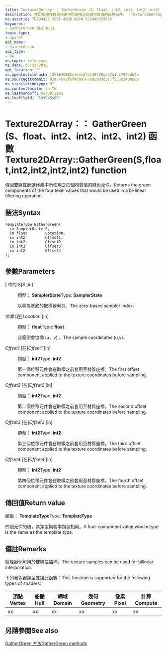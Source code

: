 ```yaml
---
title: Texture2DArray：： GatherGreen (S、float、int2、int2、int2、int2) 函數
description: 傳回雙線性篩選作業中所使用之四個材質值的綠色元件。 |Texture2DArray：： GatherGreen (S、float、int2、int2、int2、int2) 函數
ms.assetid: 7E79442E-286F-4BDB-8D7A-2C20A0933585
keywords:
- GatherGreen 函式 HLSL
topic_type:
- apiref
api_name:
- GatherGreen
api_type:
- NA
ms.topic: reference
ms.date: 05/31/2018
api_location: ''
ms.openlocfilehash: 12e8649882c7e3c8fd4d9f88cd37d1a27952eb2b
ms.sourcegitcommit: 92e74c99f8f4d097676959d0c317f533c2400a80
ms.translationtype: MT
ms.contentlocale: zh-TW
ms.lasthandoff: 03/09/2021
ms.locfileid: "103945985"
---
```

# <a name="texture2darraygathergreensfloatint2int2int2int2-function"></a><span data-ttu-id="77a55-105">Texture2DArray：： GatherGreen (S、float、int2、int2、int2、int2) 函數</span><span class="sxs-lookup"><span data-stu-id="77a55-105">Texture2DArray::GatherGreen(S,float,int2,int2,int2,int2) function</span></span>

<span data-ttu-id="77a55-106">傳回雙線性篩選作業中所使用之四個材質值的綠色元件。</span><span class="sxs-lookup"><span data-stu-id="77a55-106">Returns the green components of the four texel values that would be used in a bi-linear filtering operation.</span></span>

## <a name="syntax"></a><span data-ttu-id="77a55-107">語法</span><span class="sxs-lookup"><span data-stu-id="77a55-107">Syntax</span></span>


``` syntax
TemplateType GatherGreen(
  in SamplerState S,
  in float        Location,
  in int2         Offset1,
  in int2         Offset2,
  in int2         Offset3,
  in int2         Offset4
);
```



## <a name="parameters"></a><span data-ttu-id="77a55-108">參數</span><span class="sxs-lookup"><span data-stu-id="77a55-108">Parameters</span></span>

<dl> <dt>

<span data-ttu-id="77a55-109"> \[ 中的 S\]</span><span class="sxs-lookup"><span data-stu-id="77a55-109">*S* \[in\]</span></span>
</dt> <dd>

<span data-ttu-id="77a55-110">類型： **SamplerState**</span><span class="sxs-lookup"><span data-stu-id="77a55-110">Type: **SamplerState**</span></span>

<span data-ttu-id="77a55-111">以零為基底的取樣器索引。</span><span class="sxs-lookup"><span data-stu-id="77a55-111">The zero-based sampler index.</span></span>

</dd> <dt>

<span data-ttu-id="77a55-112">*位置* \[在\]</span><span class="sxs-lookup"><span data-stu-id="77a55-112">*Location* \[in\]</span></span>
</dt> <dd>

<span data-ttu-id="77a55-113">類型： **float**</span><span class="sxs-lookup"><span data-stu-id="77a55-113">Type: **float**</span></span>

<span data-ttu-id="77a55-114">此範例會協調 (u，v) 。</span><span class="sxs-lookup"><span data-stu-id="77a55-114">The sample coordinates (u,v).</span></span>

</dd> <dt>

<span data-ttu-id="77a55-115">*Offset1* \[在\]</span><span class="sxs-lookup"><span data-stu-id="77a55-115">*Offset1* \[in\]</span></span>
</dt> <dd>

<span data-ttu-id="77a55-116">類型： **int2**</span><span class="sxs-lookup"><span data-stu-id="77a55-116">Type: **int2**</span></span>

<span data-ttu-id="77a55-117">第一個位移元件會在取樣之前套用至材質座標。</span><span class="sxs-lookup"><span data-stu-id="77a55-117">The first offset component applied to the texture coordinates before sampling.</span></span>

</dd> <dt>

<span data-ttu-id="77a55-118">*Offset2* \[在\]</span><span class="sxs-lookup"><span data-stu-id="77a55-118">*Offset2* \[in\]</span></span>
</dt> <dd>

<span data-ttu-id="77a55-119">類型： **int2**</span><span class="sxs-lookup"><span data-stu-id="77a55-119">Type: **int2**</span></span>

<span data-ttu-id="77a55-120">第二個位移元件會在取樣之前套用至材質座標。</span><span class="sxs-lookup"><span data-stu-id="77a55-120">The second offset component applied to the texture coordinates before sampling.</span></span>

</dd> <dt>

<span data-ttu-id="77a55-121">*Offset3* \[在\]</span><span class="sxs-lookup"><span data-stu-id="77a55-121">*Offset3* \[in\]</span></span>
</dt> <dd>

<span data-ttu-id="77a55-122">類型： **int2**</span><span class="sxs-lookup"><span data-stu-id="77a55-122">Type: **int2**</span></span>

<span data-ttu-id="77a55-123">第三個位移元件會在取樣之前套用至材質座標。</span><span class="sxs-lookup"><span data-stu-id="77a55-123">The third offset component applied to the texture coordinates before sampling.</span></span>

</dd> <dt>

<span data-ttu-id="77a55-124">*Offset4* \[在\]</span><span class="sxs-lookup"><span data-stu-id="77a55-124">*Offset4* \[in\]</span></span>
</dt> <dd>

<span data-ttu-id="77a55-125">類型： **int2**</span><span class="sxs-lookup"><span data-stu-id="77a55-125">Type: **int2**</span></span>

<span data-ttu-id="77a55-126">第四個位移元件會在取樣之前套用至材質座標。</span><span class="sxs-lookup"><span data-stu-id="77a55-126">The fourth offset component applied to the texture coordinates before sampling.</span></span>

</dd> </dl>

## <a name="return-value"></a><span data-ttu-id="77a55-127">傳回值</span><span class="sxs-lookup"><span data-stu-id="77a55-127">Return value</span></span>

<span data-ttu-id="77a55-128">類型： **TemplateType**</span><span class="sxs-lookup"><span data-stu-id="77a55-128">Type: **TemplateType**</span></span>

<span data-ttu-id="77a55-129">四個元件的值，其類型與範本類型相同。</span><span class="sxs-lookup"><span data-stu-id="77a55-129">A four-component value whose type is the same as the template type.</span></span>

## <a name="remarks"></a><span data-ttu-id="77a55-130">備註</span><span class="sxs-lookup"><span data-stu-id="77a55-130">Remarks</span></span>

<span data-ttu-id="77a55-131">紋理範例可用於雙線性插補。</span><span class="sxs-lookup"><span data-stu-id="77a55-131">The texture samples can be used for bilinear interpolation.</span></span>

<span data-ttu-id="77a55-132">下列著色器類型支援此函數：</span><span class="sxs-lookup"><span data-stu-id="77a55-132">This function is supported for the following types of shaders:</span></span>



| <span data-ttu-id="77a55-133">頂點</span><span class="sxs-lookup"><span data-stu-id="77a55-133">Vertex</span></span> | <span data-ttu-id="77a55-134">船體</span><span class="sxs-lookup"><span data-stu-id="77a55-134">Hull</span></span> | <span data-ttu-id="77a55-135">網域</span><span class="sxs-lookup"><span data-stu-id="77a55-135">Domain</span></span> | <span data-ttu-id="77a55-136">幾何</span><span class="sxs-lookup"><span data-stu-id="77a55-136">Geometry</span></span> | <span data-ttu-id="77a55-137">像素</span><span class="sxs-lookup"><span data-stu-id="77a55-137">Pixel</span></span> | <span data-ttu-id="77a55-138">計算</span><span class="sxs-lookup"><span data-stu-id="77a55-138">Compute</span></span> |
|--------|------|--------|----------|-------|---------|
| <span data-ttu-id="77a55-139">x</span><span class="sxs-lookup"><span data-stu-id="77a55-139">x</span></span>      | <span data-ttu-id="77a55-140">x</span><span class="sxs-lookup"><span data-stu-id="77a55-140">x</span></span>    | <span data-ttu-id="77a55-141">x</span><span class="sxs-lookup"><span data-stu-id="77a55-141">x</span></span>      | <span data-ttu-id="77a55-142">x</span><span class="sxs-lookup"><span data-stu-id="77a55-142">x</span></span>        | <span data-ttu-id="77a55-143">x</span><span class="sxs-lookup"><span data-stu-id="77a55-143">x</span></span>     | <span data-ttu-id="77a55-144">x</span><span class="sxs-lookup"><span data-stu-id="77a55-144">x</span></span>       |



 

## <a name="see-also"></a><span data-ttu-id="77a55-145">另請參閱</span><span class="sxs-lookup"><span data-stu-id="77a55-145">See also</span></span>

<dl> <dt>

[<span data-ttu-id="77a55-146">GatherGreen 方法</span><span class="sxs-lookup"><span data-stu-id="77a55-146">GatherGreen methods</span></span>](texture2darray-gathergreen.md)
</dt> </dl>

 

 




